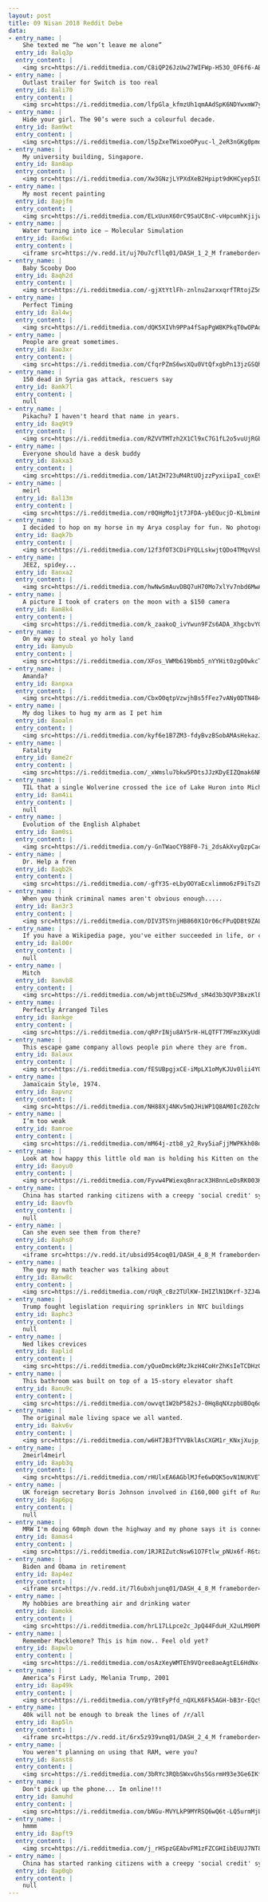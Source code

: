```yaml
---
layout: post
title: 09 Nisan 2018 Reddit Debe
data:
- entry_name: |
    She texted me “he won’t leave me alone”
  entry_id: 8alq3p
  entry_content: |
    <img src=https://i.redditmedia.com/C8iQP26JzUw27WIFWp-H53O_OF6f6-AB-lusn7Xlcaw.jpg?s=543e3da800ec7a1dcb3e2ac6a4f2182c frameborder=0>
- entry_name: |
    Outlast trailer for Switch is too real
  entry_id: 8ali70
  entry_content: |
    <img src=https://i.redditmedia.com/lfpGla_kfmzUh1qmAAdSpK6NDYwxmW7yBqnXFahodjI.gif?fm=jpg&s=39a8e516895f869f6085ab2dbeafe6e8 frameborder=0>
- entry_name: |
    Hide your girl. The 90’s were such a colourful decade.
  entry_id: 8am9wt
  entry_content: |
    <img src=https://i.redditmedia.com/l5pZxeTWixoeOPyuc-l_2eR3nGKg0pmd1VDdwD6SVUU.jpg?s=b97665a315961a36ed34fab11fab8c7e frameborder=0>
- entry_name: |
    My university building, Singapore.
  entry_id: 8an8ap
  entry_content: |
    <img src=https://i.redditmedia.com/Xw3GNzjLYPXdXeB2Hpipt9dKHCyep5I0g8t1UC108y4.jpg?s=850c07f729c69a82d499557181ebde60 frameborder=0>
- entry_name: |
    My most recent painting
  entry_id: 8apjfm
  entry_content: |
    <img src=https://i.redditmedia.com/ELxUunX60rC9SaUC8nC-vHpcumhKjijwFRgQeJzk0bo.jpg?s=5fe553b71308f23782bf31f2aa6c7298 frameborder=0>
- entry_name: |
    Water turning into ice – Molecular Simulation
  entry_id: 8an6wi
  entry_content: |
    <iframe src=https://v.redd.it/uj70u7cfllq01/DASH_1_2_M frameborder=0></iframe>
- entry_name: |
    Baby Scooby Doo
  entry_id: 8aqh2d
  entry_content: |
    <img src=https://i.redditmedia.com/-gjXtYtlFh-znlnu2arxxqrfTRtojZ5mRngkdU3LGXM.jpg?s=81c8d7624f17600ccbf07b86fe577c2d frameborder=0>
- entry_name: |
    Perfect Timing
  entry_id: 8al4wj
  entry_content: |
    <img src=https://i.redditmedia.com/dQK5XIVh9PPa4fSapPgW8KPkqT0wOPAo0jYEpQhwiro.jpg?s=d784a653388d83e83d5ff914c1ac8836 frameborder=0>
- entry_name: |
    People are great sometimes.
  entry_id: 8ao3xr
  entry_content: |
    <img src=https://i.redditmedia.com/CfqrPZmS6wsXQu0VtQfxgbPn13jzGSQh2VyD319fLPM.jpg?s=daeba70bc3d92df05bc6d2f55577ea21 frameborder=0>
- entry_name: |
    150 dead in Syria gas attack, rescuers say
  entry_id: 8amk7l
  entry_content: |
    null
- entry_name: |
    Pikachu? I haven't heard that name in years.
  entry_id: 8aq9t9
  entry_content: |
    <img src=https://i.redditmedia.com/RZVVTMTzh2X1Cl9xC7G1fL2o5vuUjRGbv-ClylR1PQE.jpg?s=82d501ff1893016e64b169d91de5445b frameborder=0>
- entry_name: |
    Everyone should have a desk buddy
  entry_id: 8akxa3
  entry_content: |
    <img src=https://i.redditmedia.com/1AtZH723uM4RtUOjzzPyxiipaI_coxE9_1Z7NNBC8ZA.jpg?s=62777b558c2ab12ac19169665b31b8cf frameborder=0>
- entry_name: |
    meirl
  entry_id: 8al13m
  entry_content: |
    <img src=https://i.redditmedia.com/r0QHgMo1jt7JFDA-ybEQucjD-KLbminHHJphwyDO8gM.png?s=168723b31567a57a2e2ead13560901ec frameborder=0>
- entry_name: |
    I decided to hop on my horse in my Arya cosplay for fun. No photographers to credit as I snapped this myself with a remote. Enjoy x
  entry_id: 8aqk7b
  entry_content: |
    <img src=https://i.redditmedia.com/12f3fOT3CDiFYQLLskwjtQDo4TMqvVsbhjuWP2Bjmvw.jpg?s=03389b08ca6a68e5930d0d7739de8ec8 frameborder=0>
- entry_name: |
    JEEZ, spidey...
  entry_id: 8anxa2
  entry_content: |
    <img src=https://i.redditmedia.com/hwNwSmAuvDBQ7uH70Mo7xlYv7nbd6MwAIZ9L9hum378.gif?fm=jpg&s=489e3fac934115c697720f63b590121b frameborder=0>
- entry_name: |
    A picture I took of craters on the moon with a $150 camera
  entry_id: 8am8k4
  entry_content: |
    <img src=https://i.redditmedia.com/k_zaakoQ_ivYwun9FZs6ADA_XhgcbvYGZ-VgiytkGRU.png?s=462952cec6e1fa7869f59407c6591b75 frameborder=0>
- entry_name: |
    On my way to steal yo holy land
  entry_id: 8amyub
  entry_content: |
    <img src=https://i.redditmedia.com/XFos_VWMb619bmb5_nYYHit0zgO0wkcTUvUAfiz7atA.jpg?s=9fcc0b5475174c93b5005b1e0ee5ef0a frameborder=0>
- entry_name: |
    Amanda?
  entry_id: 8anpxa
  entry_content: |
    <img src=https://i.redditmedia.com/CbxO0qtpVzwjhBs5fFez7vANy0DTN484G4gfX7lmv8U.jpg?s=bf801ccb7790c8460442a323197fcc23 frameborder=0>
- entry_name: |
    My dog likes to hug my arm as I pet him
  entry_id: 8aoaln
  entry_content: |
    <img src=https://i.redditmedia.com/kyf6e1B7ZM3-fdyBvzBSobAMAsHekazJXX8wUkXRjzs.jpg?s=e6586735bb3f4b1c43b71d95effef4ff frameborder=0>
- entry_name: |
    Fatality
  entry_id: 8ame2r
  entry_content: |
    <img src=https://i.redditmedia.com/_xWmslu7bkw5PDtsJJzKDyEIZQmak6NRBLAoHnqvNz4.png?s=cb96c1e65b64458097c6f794e71a28a3 frameborder=0>
- entry_name: |
    TIL that a single Wolverine crossed the ice of Lake Huron into Michigan, where it lived out its days as the only one in the entire state. A local science teacher followed and studied her closely for years until her death. Upon finding her dead he said, I feel like I lost a member of my family.
  entry_id: 8am4ii
  entry_content: |
    null
- entry_name: |
    Evolution of the English Alphabet
  entry_id: 8am0si
  entry_content: |
    <img src=https://i.redditmedia.com/y-GnTWaoCYB8F0-7i_2dsAkXvyQzpCacz5L41QnOGR8.jpg?s=4399755d00161ad2b367b8bd6a27ff3f frameborder=0>
- entry_name: |
    Dr. Help a fren
  entry_id: 8aqb2k
  entry_content: |
    <img src=https://i.redditmedia.com/-gfY3S-eLbyOOYaEcxlimmo6zF9iTsZFlf3YHWdz2h4.jpg?s=520c860020ca24c20f5bdcb2662cb95b frameborder=0>
- entry_name: |
    When you think criminal names aren't obvious enough.....
  entry_id: 8an3r3
  entry_content: |
    <img src=https://i.redditmedia.com/DIV3TSYnjHB860X1Or06cFPuQD8t9ZAL0nxcGjZcxlc.jpg?s=c7f4db557bff736bd9949ba4cc733368 frameborder=0>
- entry_name: |
    If you have a Wikipedia page, you've either succeeded in life, or colossally fucked up.
  entry_id: 8al00r
  entry_content: |
    null
- entry_name: |
    Mitch
  entry_id: 8amvb8
  entry_content: |
    <img src=https://i.redditmedia.com/wbjmttbEuZSMvd_sM4d3b3QVP3BxzKlB_UX3RYpbhjM.jpg?s=cd2b255383373cfb9b9907c833963a7f frameborder=0>
- entry_name: |
    Perfectly Arranged Tiles
  entry_id: 8ankge
  entry_content: |
    <img src=https://i.redditmedia.com/qRPrINju8AY5rH-HLQTFT7MFmzXKyUdBPei8E-6m5_w.jpg?s=57399a537cb4fa0ad8e11abf89530805 frameborder=0>
- entry_name: |
    This escape game company allows people pin where they are from.
  entry_id: 8alaux
  entry_content: |
    <img src=https://i.redditmedia.com/fESUBpgjxCE-iMpLX1oMyKJUv0lii4YQ0UY6BNRpHJ0.jpg?s=7c93a2e46ea8735443b067f0e19cee1c frameborder=0>
- entry_name: |
    Jamaïcain Style, 1974.
  entry_id: 8apvnz
  entry_content: |
    <img src=https://i.redditmedia.com/NH88Xj4NKv5mQJHiWP1Q8AM0IcZ0ZchmzhfKVPNHPMg.jpg?s=44cf4e45e6eb5318f8d98b118250ba93 frameborder=0>
- entry_name: |
    I’m too weak
  entry_id: 8amroe
  entry_content: |
    <img src=https://i.redditmedia.com/mM64j-ztb8_y2_Rvy5iaFjjMWPKkh08o-j2hOInpJYA.jpg?s=2a015e59f9aff2954b1275f89dfc6c29 frameborder=0>
- entry_name: |
    Look at how happy this little old man is holding his Kitten on the bus. All the feels!
  entry_id: 8aoyu0
  entry_content: |
    <img src=https://i.redditmedia.com/Fyvw4PWiexq8nracX3H8nnLeDsRK003K5dMCUAFym78.jpg?s=52e546f27a5d5b723e496a3e72ef51e4 frameborder=0>
- entry_name: |
    China has started ranking citizens with a creepy 'social credit' system - here's what you can do wrong, and the embarrassing, demeaning ways they can punish you
  entry_id: 8aovfb
  entry_content: |
    null
- entry_name: |
    Can she even see them from there?
  entry_id: 8aphs0
  entry_content: |
    <iframe src=https://v.redd.it/ubsid954coq01/DASH_4_8_M frameborder=0></iframe>
- entry_name: |
    The guy my math teacher was talking about
  entry_id: 8anw8c
  entry_content: |
    <img src=https://i.redditmedia.com/rUqR_cBz2TUlKW-IHIZlN1DKrf-3ZJ4WWmILDkndNFQ.jpg?s=1c402b0f0a120817fcda1a37f180afbb frameborder=0>
- entry_name: |
    Trump fought legislation requiring sprinklers in NYC buildings
  entry_id: 8aphc3
  entry_content: |
    null
- entry_name: |
    Ned likes crevices
  entry_id: 8aplid
  entry_content: |
    <img src=https://i.redditmedia.com/yQueDmck6MzJkzH4CoHrZhKsIeTCDHzOYQf0_8EC5JI.jpg?s=b74c586e9f432fa840a31d05637afe3d frameborder=0>
- entry_name: |
    This bathroom was built on top of a 15-story elevator shaft
  entry_id: 8anu9c
  entry_content: |
    <img src=https://i.redditmedia.com/owvqt1W2bP582sJ-0Hq8qNXzpbUBOq6djIFouAqDecU.jpg?s=aa01ccfdf48c588fc7bda39621fa4b49 frameborder=0>
- entry_name: |
    The original male living space we all wanted.
  entry_id: 8akv6v
  entry_content: |
    <img src=https://i.redditmedia.com/w6HTJB3fTYVBklAsCXGM1r_KNxjXujp_-cqu7m6cbiI.jpg?s=93ce4bca0e6df79bea86e9975fd7f28c frameborder=0>
- entry_name: |
    2meirl4meirl
  entry_id: 8apb3q
  entry_content: |
    <img src=https://i.redditmedia.com/rHUlxEA6AGblMJfe6wDQK5ovN1NUKVETZVsVCvUodtE.jpg?s=8a6fb8d288437351c0363568045e95a8 frameborder=0>
- entry_name: |
    UK foreign secretary Boris Johnson involved in £160,000 gift of Russian money to Conservative party
  entry_id: 8ap6pq
  entry_content: |
    null
- entry_name: |
    MRW I'm doing 60mph down the highway and my phone says it is connected to WIFI
  entry_id: 8amas4
  entry_content: |
    <img src=https://i.redditmedia.com/1RJRIZutcNsw61O7Ftlw_pNUx6f-R6tafaS1N3Y2Eqc.gif?fm=jpg&s=8ea956e32ab2e6f890eb871bf0a2806d frameborder=0>
- entry_name: |
    Biden and Obama in retirement
  entry_id: 8ap4ez
  entry_content: |
    <iframe src=https://v.redd.it/7l6ubxhjunq01/DASH_4_8_M frameborder=0></iframe>
- entry_name: |
    My hobbies are breathing air and drinking water
  entry_id: 8amokk
  entry_content: |
    <img src=https://i.redditmedia.com/hrL17LLpce2c_JpQ44FduH_X2uLM90PRMa0x4sF4yuk.jpg?s=a3fd22de248b0f7cfc9ed8534341785b frameborder=0>
- entry_name: |
    Remember Macklemore? This is him now.. Feel old yet?
  entry_id: 8apwlo
  entry_content: |
    <img src=https://i.redditmedia.com/osAzXeyWMTEh9VQree8aeAgtEL6HdNx-_1K2HOiMFVs.png?s=2bb20a52daa3467372a313d9df87ec5d frameborder=0>
- entry_name: |
    America’s First Lady, Melania Trump, 2001
  entry_id: 8ap49k
  entry_content: |
    <img src=https://i.redditmedia.com/yYBtFyPfd_nQXLK6Fk5AGH-bB3r-EQc9otsLvOQvqr4.jpg?s=a91e4bdb08eba6b96ecaa8e4bf665e81 frameborder=0>
- entry_name: |
    40k will not be enough to break the lines of /r/all
  entry_id: 8ap5ln
  entry_content: |
    <iframe src=https://v.redd.it/6rx5z939vnq01/DASH_2_4_M frameborder=0></iframe>
- entry_name: |
    You weren't planning on using that RAM, were you?
  entry_id: 8anst8
  entry_content: |
    <img src=https://i.redditmedia.com/3bRYc3RQbSWxvGhs5GsrmH93e3Ge6IKfbYYw3UjtY8o.jpg?s=480410e4548a3a98316123a8343e517c frameborder=0>
- entry_name: |
    Don't pick up the phone... Im online!!!
  entry_id: 8amuhd
  entry_content: |
    <img src=https://i.redditmedia.com/bNGu-MVYLkP9MYRSQ6wQ6t-LQ5urmMjLElJHMB7Ky1U.jpg?s=4049d2167a56a86eae334703260b29a9 frameborder=0>
- entry_name: |
    hmmm
  entry_id: 8apft9
  entry_content: |
    <img src=https://i.redditmedia.com/j_rHSpzGEAbvFM1zFZCGHIibEUUJ7NT8X9CE8RA3Qyo.jpg?s=8ab8b18c9fccccabb779c18f43c81ded frameborder=0>
- entry_name: |
    China has started ranking citizens with a creepy 'social credit' system — here's what you can do wrong, and the embarrassing, demeaning ways they can punish you: The program is due to be fully operational by 2020, but is being piloted for millions of people already. The scheme is mandatory.
  entry_id: 8ap0qb
  entry_content: |
    null
---
```

